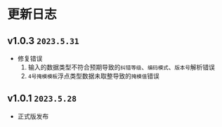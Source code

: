 # 更新日志

## v1.0.3 `2023.5.31`

- 修复错误
  1. 输入的数据类型不符合预期导致的`纠错等级`、`编码模式`、`版本号`解析错误
  2. `4号掩模模板`浮点类型数据未取整导致的`掩模值`错误

## v1.0.1 `2023.5.28`

- 正式版发布
